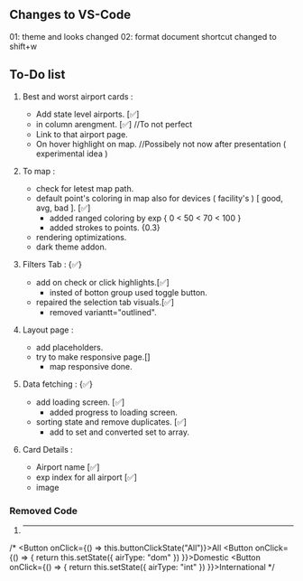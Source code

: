 ## Changes to VS-Code 
01: theme and looks changed
02: format document shortcut changed to shift+w

## To-Do list

01. Best and worst airport cards :
    - Add state level airports. [✅]
    - in column arengment. [✅] //To not perfect
    - Link to that airport page.
    - On hover highlight on map. //Possibely not now after presentation ( experimental idea )

02. To map :
    - check for letest map path.
    - default point's coloring in map also for devices ( facility's ) [ good, avg, bad ]. [✅]
        * added ranged coloring by exp { 0 < 50 < 70 < 100 }
        * added strokes to points. {0.3}
    - rendering optimizations.
    - dark theme addon.

03. Filters Tab : {✅}
    - add on check or click highlights.[✅]
        * insted of botton group used toggle button.
    - repaired the selection tab visuals.[✅]
        * removed variantt="outlined".

04. Layout page :
    - add placeholders.
    - try to make responsive page.[]
        * map responsive done.

05. Data fetching : {✅}
    - add loading screen. [✅]
        * added progress to loading screen.
    - sorting state and remove duplicates. [✅]
        * add to set and converted set to array.

06. Card Details :
    - Airport name [✅]
    - exp index for all airport [✅]
    - image

### Removed Code

01. -------------------------------------
/* 
 <ButtonGroup size="small" color="primary" aria-label="outlined primary button group" value={this.state.airType}>
<Button onClick={() => this.buttonClickState("All")}>All</Button>
<Button onClick={() => { return this.setState({ airType: "dom" }) }}>Domestic</Button>
 <Button onClick={() => { return this.setState({ airType: "int" }) }}>International</Button>
 </ButtonGroup> */
